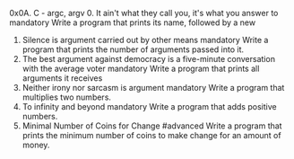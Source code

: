 0x0A. C - argc, argv
0. It ain't what they call you, it's what you answer to
mandatory
Write a program that prints its name, followed by a new 
1. Silence is argument carried out by other means
mandatory
Write a program that prints the number of arguments passed into it.
2. The best argument against democracy is a five-minute conversation with the average voter
mandatory
Write a program that prints all arguments it receives
3. Neither irony nor sarcasm is argument
mandatory
Write a program that multiplies two numbers.
4. To infinity and beyond
mandatory
Write a program that adds positive numbers.
5. Minimal Number of Coins for Change
#advanced
Write a program that prints the minimum number of coins to make change for an amount of money.
